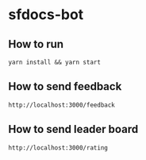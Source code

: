 # sfdocs-bot

##  How to run

```
yarn install && yarn start
```

## How to send feedback

```
http://localhost:3000/feedback
```

## How to send leader board

```
http://localhost:3000/rating
```